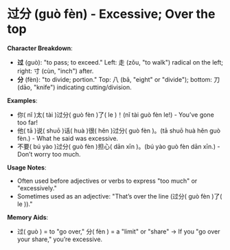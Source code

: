 # **过分 (guò fèn) - Excessive; Over the top**

**Character Breakdown**:  
- **过** (guò): "to pass; to exceed." Left: 走 (zǒu, "to walk") radical on the left; right: 寸 (cùn, "inch") after.  
- **分** (fèn): "to divide; portion." Top: 八 (bā, "eight" or "divide"); bottom: 刀 (dāo, "knife") indicating cutting/division.

**Examples**:  
- 你( nǐ )太( tài )过分( guò fèn )了( le )！(nǐ tài guò fèn le!) - You’ve gone too far!  
- 他( tā )说( shuō )话( huà )很( hěn )过分( guò fèn )。(tā shuō huà hěn guò fèn.) - What he said was excessive.  
- 不要( bú yào )过分( guò fèn )担心( dān xīn )。(bú yào guò fèn dān xīn.) - Don’t worry too much.

**Usage Notes**:  
- Often used before adjectives or verbs to express "too much" or "excessively."  
- Sometimes used as an adjective: "That’s over the line (过分( guò fèn )了( le ))."

**Memory Aids**:  
- 过( guò ) = to "go over," 分( fèn ) = a "limit" or "share" → If you "go over your share," you’re excessive.